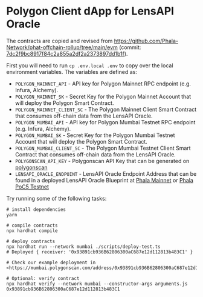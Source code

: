 # Polygon Client dApp for LensAPI Oracle

The contracts are copied and revised from <https://github.com/Phala-Network/phat-offchain-rollup/tree/main/evm> (commit: [7dc2f9bc8917f84c2a855a2df2a2373897dd1b1f](https://github.com/Phala-Network/phat-offchain-rollup/commit/7dc2f9bc8917f84c2a855a2df2a2373897dd1b1f)).

First you will need to run `cp .env.local .env` to copy over the local environment variables. The variables are defined as:
- `POLYGON_MAINNET_API` - API key for Polygon Mainnet RPC endpoint (e.g. Infura, Alchemy).
- `POLYGON_MAINNET_SK` - Secret Key for the Polygon Mainnet Account that will deploy the Polygon Smart Contract.
- `POLYGON_MAINNET_CLIENT_SC` - The Polygon Mainnet Client Smart Contract that consumes off-chain data from the LensAPI Oracle.
- `POLYGON_MUMBAI_API` - API key for Polygon Mumbai Testnet RPC endpoint (e.g. Infura, Alchemy).
- `POLYGON_MUMBAI_SK` - Secret Key for the Polygon Mumbai Testnet Account that will deploy the Polygon Smart Contract.
- `POLYGON_MUMBAI_CLIENT_SC` - The Polygon Mumbai Testnet Client Smart Contract that consumes off-chain data from the LensAPI Oracle.
- `POLYGONSCAN_API_KEY` - Polygonscan API Key that can be generated on [polygonscan](https://polygonscan.com)
- `LENSAPI_ORACLE_ENDPOINT` - LensAPI Oracle Endpoint Address that can be found in a deployed LensAPI Oracle Blueprint at [Phala Mainnet](https://bricks.phala.network) or [Phala PoC5 Testnet](https://bricks-poc5.phala.network)

Try running some of the following tasks:

```shell
# install dependencies
yarn

# compile contracts
npx hardhat compile

# deploy contracts
npx hardhat run --network mumbai ./scripts/deploy-test.ts
# Deployed { receiver: '0x93891cb936B62806300aC687e12d112813b483C1' }

# Check our example deployment in <https://mumbai.polygonscan.com/address/0x93891cb936B62806300aC687e12d112813b483C1>

# Optional: verify contract
npx hardhat verify --network mumbai --constructor-args arguments.js 0x93891cb936B62806300aC687e12d112813b483C1
```
